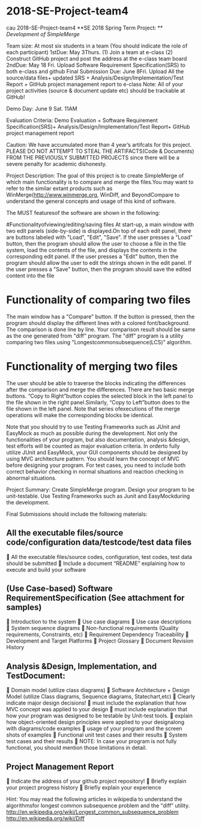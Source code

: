 # 2018-SE-Project-team4
cau 2018-SE-Project-team4
**SE 2018 Spring Term Project: **
*Development of SimpleMerge*

Team size: At most six students in a team (You should indicate the role of each participant)
1stDue: May 3Thurs.
(1)	Join a team at e-class
(2) Construct GitHub project and post the address at the e-class team board
2ndDue: May 18 Fri.
Upload Software Requirement Specification(SRS) to both e-class and github
Final Submission Due: June 8Fri.
Upload All the source/data files+ updated SRS + Analysis/Design/Implementation/Test Report + GitHub project management report to e-class
Note: All of your project activities (source & document update etc) should be trackable at GitHub!

Demo Day: June 9 Sat. 11AM

Evaluation Criteria: Demo Evaluation + Software Requirement Specification(SRS)+ Analysis/Design/Implementation/Test Report+ GitHub project management report

Caution: We have accumulated more than 4 year’s artifcats for this project. PLEASE DO NOT ATTEMPT TO STEAL THE ARTIFACTS(Code & Documents) FROM THE PREVIOUSLY SUBMITTED PROJECTS since there will be a severe penalty for academic dishonesty.

Project Description:
The goal of this project is to create SimpleMerge of which main functionality is to compare and merge the files.You may want to refer to the similar extant products such as WinMerge(http://www.winmerge.org, WinDiff, and BeyondCompare to understand the general concepts and usage of this kind of software.

The MUST featuresof the software are shown in the following:

#Functionalityofviewing/editing/saving files
At start-up, a main window with two edit panels (side-by-side) is displayed.On top of each edit panel, there are buttons labeled with "Load", "Edit", "Save". 
If the user presses a "Load" button, then the program should allow the user to choose a file in the file system, load the contents of the file, and displays the contents in the corresponding edit panel.
If the user presses a "Edit" button, then the program should allow the user to edit the strings shown in the edit panel.
If the user presses a "Save" button, then the program should save the edited content into the file

# Functionality of comparing two files
The main window has a "Compare" button. If the button is pressed, then the program should display the different lines with a colored font/background. The comparison is done line by line. Your comparison result should be same as the one generated from "diff" program. The "diff" program is a utility comparing two files using "Longestcommonsubsequence(LCS)" algorithm. 

# Functionality of merging two files
The user should be able to traverse the blocks indicating the differences after the comparison and merge the differences. There are two basic merge buttons. “Copy to Right”button copies the selected block in the left panel to the file shown in the right panel.Similarly, “Copy to Left”button does to the file shown in the left panel. Note that series ofexecutions of the merge operations will make the corresponding blocks be identical.

Note that you should try to use Testing Frameworks such as JUnit and EasyMock as much as possible during the development. Not only the functionalities of your program, but also documentation, analysis &design, test efforts will be counted as major evaluation criteria. In orderto fully utilize JUnit and EasyMock, your GUI components should be designed by using MVC architecture pattern. You should learn the concept of MVC before designing your program. For test cases, you need to include both correct behavior checking in normal situations and reaction checking in abnormal situations. 

Project Summary:
Create SimpleMerge program. Design your program to be unit-testable. Use Testing Frameworks such as Junit and EasyMockduring the development.

Final Submissions should include the following materials:
## All the executable files/source code/configuration data/testcode/test data files
	All the executable files/source codes, configuration, test codes, test data should be submitted
	Include a document “README” explaining how to execute and build your software

## (Use Case-based) Software RequirementSpecification (See attachment for samples)
	Introduction to the system 
	Use case diagrams
	Use case descriptions
	System sequence diagrams
	Non-functional requirements (Quality requirements, Constraints, etc)
	Requirement Dependency Traceability 
	Development and Target Platforms
	Project Glossary
	Document Revision History

## Analysis &Design, Implementation, and TestDocument: 
	Domain model (utilize class diagrams)
	Software Architecture + Design Model (utilize Class diagrams, Sequence diagrams, Statechart,etc)
	Clearly indicate major design decisions!
	must include the explanation that how MVC concept was applied to your design
	must include explanation that how your program was designed to be testable by Unit-test tools.
	explain how object-oriented design principles were applied to your designalong with diagrams/code examples
	usage of your program and the screen shots of examples 
	Functional unit test cases and their results
	System test cases and their results
	NOTE: In case your program is not fully functional, you should mention those limitations in detail.


## Project Management Report
	Indicate the address of your github project repository!
	Briefly explain your project progress history
	Briefly explain your experience

Hint:
You may read the following articles in wikipedia to understand the algorithmsfor longest common subsequence problem and the "diff" utility.
http://en.wikipedia.org/wiki/Longest_common_subsequence_problem
http://en.wikipedia.org/wiki/Diff

